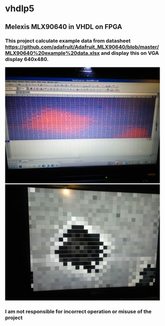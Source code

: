 # vhdlp5
## Melexis MLX90640 in VHDL on FPGA
### This project calculate example data from datasheet https://github.com/adafruit/Adafruit_MLX90640/blob/master/MLX90640%20example%20data.xlsx and display this on VGA display 640x480.
![Calculated temperatures](333506035_680609170477392_5402465778520738655_n.jpg)
![Display on VGA](333014955_740028757714962_8963736502072594292_n.jpg)
### I am not responsible for incorrect operation or misuse of the project
